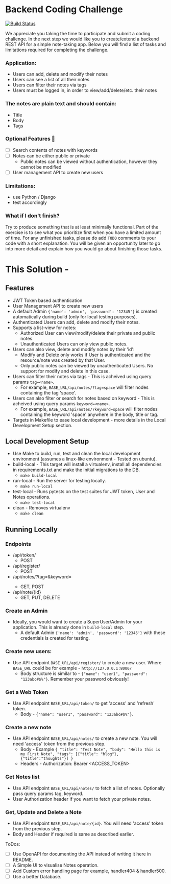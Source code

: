 # Backend Coding Challenge

[![Build Status](https://github.com/Thermondo/backend-code-challenge/actions/workflows/main.yml/badge.svg?event=push)](https://github.com/Thermondo/backend-code-challenge/actions)

We appreciate you taking the time to participate and submit a coding challenge. In the next step we would like you to
create/extend a backend REST API for a simple note-taking app. Below you will find a list of tasks and limitations
required for completing the challenge.

### Application:

* Users can add, delete and modify their notes
* Users can see a list of all their notes
* Users can filter their notes via tags
* Users must be logged in, in order to view/add/delete/etc. their notes

### The notes are plain text and should contain:

* Title
* Body
* Tags

### Optional Features 🚀

* [ ] Search contents of notes with keywords
* [ ] Notes can be either public or private
    * Public notes can be viewed without authentication, however they cannot be modified
* [ ] User management API to create new users

### Limitations:

* use Python / Django
* test accordingly

### What if I don't finish?

Try to produce something that is at least minimally functional. Part of the exercise is to see what you prioritize first when you have a limited amount of time. For any unfinished tasks, please do add `TODO` comments to your code with a short explanation. You will be given an opportunity later to go into more detail and explain how you would go about finishing those tasks.


# This Solution - 

## Features
* JWT Token based authentication
* User Management API to create new users
* A default Admin `{'name': 'admin', 'password': '12345'}` is created automatically during build (only for local testing purposes).
* Authenticated Users can add, delete and modify their notes.
* Supports a list-view for notes:
   * Authorized User can view/modify/delete their private and public notes.
   * Unauthenticated Users can only view public notes.
* Users can also view, delete and modify notes by their 'id':
   * Modify and Delete only works if User is authenticated and the resource/note was created by that User.
   * Only public notes can be viewed by unauthenticated Users. No support for modify and delete in this case.
* Users can filter their notes via tags - This is acheived using query params `tag=<name>`. 
   * For example, `BASE_URL/api/notes/?tag=space` will filter nodes containing the tag 'space'.
* Users can also filter or search for notes based on keyword - This is acheived using query params `keyword=<name>`. 
   * For example, `BASE_URL/api/notes/?keyword=space` will filter nodes containing the keyword 'space' anywhere in the body, title or tag.
* Targets in Makefile to ease local development - more details in the Local Development Setup section.

## Local Development Setup
* Use Make to build, run, test and clean the local development environment (assumes a linux-like environment - Tested on ubuntu).
* build-local - This target will install a virtualenv, install all dependencies in requirements.txt and make the initial migrations to the DB. 
   * `make build-local`
* run-local - Run the server for testing locally.
   * `make run-local`
* test-local - Runs pytests on the test suites for JWT token, User and Notes operations.
   * `make test-local`
* clean - Removes virtualenv
   * `make clean`

## Running Locally

### Endpoints
* /api/token/
   * POST
* /api/register/
   * POST
* /api/notes/?tag=<name>&keyword=<name>
   * GET, POST
* /api/note/{id}
   * GET, PUT, DELETE
   
### Create an Admin
* Ideally, you would want to create a SuperUser/Admin for your application. This is already done in `build-local` step.
   * A default Admin `{'name': 'admin', 'password': '12345'}` with these credentials is created for testing.
   
### Create new users:
* Use API endpoint `BASE_URL/api/register/` to create a new user. Where `BASE_URL` could be for example - `http://127.0.0.1:8000/`
   * Body structure is similar to - `{"name": "user1", "password": "123abc#$%"}`. Remember your password obviously! 

### Get a Web Token
* Use API endpoint `BASE_URL/api/token/` to get 'access' and 'refresh' token. 
   * Body - `{"name": "user1", "password": "123abc#$%"}`.

### Create a new note
*  Use API endpoint `BASE_URL/api/notes/` to create a new note. You will need 'access' token from the previous step.
   * Body -  Example `{
    "title": "Test Note",
    "body": "Hello this is my First Note",
    "tags": [{"title": "blog"}, {"title":"thoughts"}]
} `
   * Headers - Authorization: Bearer <ACCESS_TOKEN>

### Get Notes list
* Use API endpoint `BASE_URL/api/notes/` to fetch a list of notes. Optionally pass query params tag, keyword.
* User Authorization header if you want to fetch your private notes.

### Get, Update and Delete a Note
* Use API endpoint `BASE_URL/api/note/{id}`. You will need 'access' token from the previous step.
* Body and Header if required is same as described earlier.


ToDos:
* [ ] Use OpenAPI for documenting the API instead of writing it here in README.
* [ ] A Simple UI to visualise Notes operation.
* [ ] Add Custom error handling page for example, handler404 & handler500.
* [ ] Use a better Database.
